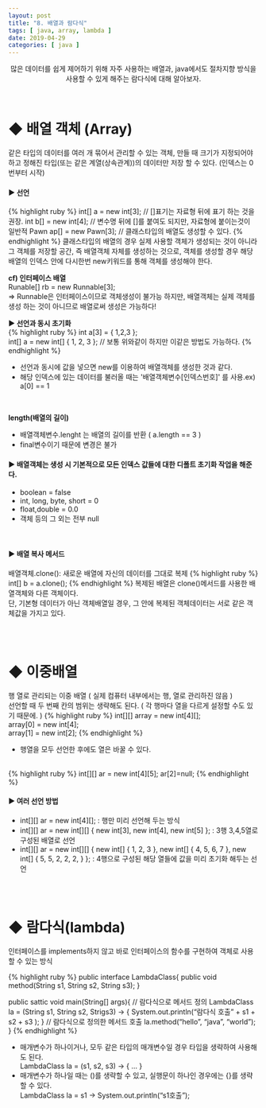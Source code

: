 ```yaml
---
layout: post
title: "8. 배열과 람다식"
tags: [ java, array, lambda ]
date: 2019-04-29
categories: [ java ]
---
```


<p align="center">
    많은 데이터를 쉽게 제어하기 위해 자주 사용하는 배열과, java에서도 절차지향 방식을 사용할 수 있게 해주는 람다식에 대해 알아보자.
</p><br/>

# ◆ 배열 객체 (Array)
같은 타입의 데이터를 여러 개 묶어서 관리할 수 있는 객체,
만들 때 크기가 지정되어야 하고 정해진 타입(또는 같은 계열(상속관계))의 데이터만 저장 할 수 있다.
(인덱스는 0번부터 시작)
<br/>

#### ▶ 선언 
{% highlight ruby %}
int[] a = new int[3];  // []표기는 자료형 뒤에 표기 하는 것을 권장.
int b[] = new int[4];  // 변수명 뒤에 []를 붙여도 되지만, 자료형에 붙이는것이 일반적
Pawn ap[] = new Pawn[3]; // 클래스타입의 배열도 생성할 수 있다.
{% endhighlight %}
클래스타입의 배열의 경우 실제 사용할 객체가 생성되는 것이 아니라 그 객체를 저장할 공간, 즉 배열객체 자체를 생성하는 것으로, 객체를 생성할 경우 해당 배열의 인덱스 안에 다시한번 new키워드를 통해 객체를 생성해야 한다.
<br/>

<b>cf) 인터페이스 배열</b>
<br/>
Runable[] rb = new Runnable[3];<br/>
=> Runnable은 인터페이스이므로 객체생성이 불가능 하지만, 
배열객체는 실제 객체를 생성 하는 것이 아니므로 배열로써 생성은 가능하다!
<br/>

<b>▶ 선언과 동시 초기화</b>
<br/>
{% highlight ruby %}
int a[3] = { 1,2,3 };  
int[] a = new int[] { 1, 2, 3 }; // 보통 위와같이 하지만 이같은 방법도 가능하다.
{% endhighlight %}
- 선언과 동시에 값을 넣으면 new를 이용하여 배열객체를 생성한 것과 같다.
- 해당 인덱스에 있는 데이터를 불러올 때는 '배열객체변수[인덱스번호]' 를 사용.ex) a[0] == 1
<br/>

<b>length(배열의 길이)</b>
- 배열객체변수.lenght  는 배열의 길이를 반환 ( a.length == 3 )
- final변수이기 때문에 변경은 불가

#### ▶ 배열객체는 생성 시 기본적으로 모든 인덱스 값들에 대한 디폴트 초기화 작업을 해준다.
- boolean = false 
- int, long, byte, short = 0 
- float,double = 0.0
- 객체 등의 그 외는 전부 null
<br/>

#### ▶ 배열 복사 메서드
배열객체.clone(): 새로운 배열에 자신의 데이터를 그대로 복제
{% highlight ruby %}
int[] b = a.clone();
{% endhighlight %}
복제된 배열은 clone()메서드를 사용한 배열객체와 다른 객체이다.<br/>
단, 기본형 데이터가 아닌 객체배열일 경우, 그 안에 복제된 객체데이터는 서로 같은 객체값을 가지고 있다.

<br/><br/>

# ◆ 이중배열
행 열로 관리되는 이중 배열 ( 실제 컴퓨터 내부에서는 행, 열로 관리하진 않음 )<br/>
선언할 때 두 번째 칸의 범위는 생략해도 된다. ( 각 행마다 열을 다르게 설정할 수도 있기 때문에. )
{% highlight ruby %}
int[][] array = new int[4][];  
array[0] = new int[4];  
array[1] = new int[2];
{% endhighlight %}
<br/>
- 행열을 모두 선언한 후에도 열은 바꿀 수 있다.
<br/>
{% highlight ruby %}
int[][] ar = new int[4][5]; 
ar[2]=null;
{% endhighlight %}
<br/>

#### ▶ 여러 선언 방법
- int[][] ar = new int[4][];
: 행만 미리 선언해 두는 방식
- int[][] ar = new int[][] { new int[3], new int[4], new int[5] };
: 3행 3,4,5열로 구성된 배열로 선언
- int[][] ar = new int[][] { new int[] { 1, 2, 3 }, new int[] { 4, 5, 6, 7 }, new int[] { 5, 5, 2, 2, 2, } };
: 4행으로 구성된 해당 열들에 값을 미리 초기화 해두는 선언

<br/><br/>

# ◆ 람다식(lambda)
인터페이스를 implements하지 않고 바로 인터페이스의 함수를 구현하여 객체로 사용할 수 있는 방식

{% highlight ruby %}
public interface LambdaClass{
	public void method(String s1, String s2, String s3);
}

public sattic void main(String[] args){
	// 람다식으로 메서드 정의
	LambdaClass la = (String s1, String s2, Strigs3) -> {
		System.out.println(“람다식 호출” + s1 + s2 + s3 );
	}
	// 람다식으로 정의한 메서드 호출
	la.method(“hello”, “java”, “world”);
}
{% endhighlight %}
- 매개변수가 하나이거나, 모두 같은 타입의 매개변수일 경우 타입을 생략하여 사용해도 된다.<br/>
LambdaClass la = (s1, s2, s3) -> { … }
- 매개변수가 하나일 때는 ()를 생략할 수 있고, 실행문이 하나인 경우에는 {}를 생략할 수 있다.<br/>
LambdaClass la = s1 -> System.out.println(“s1호출”);





<br/>